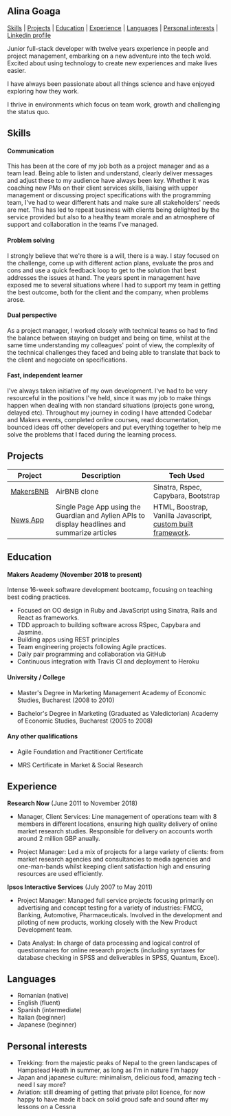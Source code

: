 ## Alina Goaga

[Skills](#skills) | [Projects](#projects) | [Education](#education) | [Experience](#experience) | [Languages](#languages) | [Personal interests](#personal_interests) | [Linkedin profile](https://www.linkedin.com/in/alina-goaga-2a6618104/)

Junior full-stack developer with twelve years experience in people and project management, embarking on a new adventure into the tech wold. Excited about using technology to create new experiences and make lives easier.

I have always been passionate about all things science and have enjoyed exploring how they work. 

I thrive in environments which focus on team work, growth and challenging the status quo. 

<a name="skills"></a>
## Skills

#### Communication

This has been at the core of my job both as a project manager and as a team lead. Being able to listen and understand, clearly deliver messages and adjust these to my audience have always been key. Whether it was coaching new PMs on their client services skills, liaising with upper management or discussing project specifications with the programming team, I've had to wear different hats and make sure all stakeholders' needs are met. This has led to repeat business with clients being delighted by the service provided but also to a healthy team morale and an atmosphere of support and collaboration in the teams I've managed.

#### Problem solving

I strongly believe that we're there is a will, there is a way. I stay focused on the challenge, come up with different action plans, evaluate the pros and cons and use a quick feedback loop to get to the solution that best addresses the issues at hand. The years spent in management have exposed me to several situations where I had to support my team in getting the best outcome, both for the client and the company, when problems arose.

#### Dual perspective

As a project manager, I worked closely with technical teams so had to find the balance between staying on budget and being on time, whilst at the same time understanding my colleagues' point of view, the complexity of the technical challenges they faced and being able to translate that back to the client and negociate on specifications.

#### Fast, independent learner

I've always taken initiative of my own development. I've had to be very resourceful in the positions I've held, since it was my job to make things happen when dealing with non standard situations (projects gone wrong, delayed etc). Throughout my journey in coding I have attended Codebar and Makers events, completed online courses, read documentation, bounced ideas off other developers and put everything together to help me solve the problems that I faced during the learning process.

<a name="projects"></a>
## Projects 

|Project | Description | Tech Used | 
|--------|-------------|-----------|
|[MakersBNB](https://github.com/AlinaGoaga/MakersBNB)| AirBNB clone| Sinatra, Rspec, Capybara, Bootstrap
|[News App](https://github.com/AlinaGoaga/NewsSummary)| Single Page App using the Guardian and Aylien APIs to display headlines and summarize articles| HTML, Boostrap, Vanilla Javascript, [custom built framework](https://github.com/AlinaGoaga/JS_TestingFramework).

<a name="education"></a>
## Education

#### Makers Academy (November 2018 to present)

Intense 16-week software development bootcamp, focusing on teaching best coding practices.

- Focused on OO design in Ruby and JavaScript using Sinatra, Rails and React as frameworks.
- TDD approach to building software across RSpec, Capybara and Jasmine. 
- Building apps using REST principles
- Team engineering projects following Agile practices.
- Daily pair programming and collaboration via GitHub
- Continuous integration with Travis CI and deployment to Heroku

#### University / College 

- Master's Degree in Marketing Management
Academy of Economic Studies, Bucharest (2008 to 2010) 

- Bachelor's Degree in Marketing (Graduated as Valedictorian)
Academy of Economic Studies, Bucharest (2005 to 2008) 

#### Any other qualifications

- Agile Foundation and Practitioner Certificate

- MRS Certificate in Market & Social Research

<a name="experience"></a>
## Experience

**Research Now** (June 2011 to November 2018)    

- Manager, Client Services:
Line management of operations team with 8 members in different locations, ensuring high quality delivery of online market research studies. Responsible for delivery on accounts worth around 2 million GBP anually.

- Project Manager:
Led a mix of projects for a large variety of clients: from market research agencies and consultancies to media agencies and one-man-bands whilst keeping client satisfaction high and ensuring resources are used efficiently. 

**Ipsos Interactive Services** (July 2007 to May 2011)

- Project Manager:
Managed full service projects focusing primarily on advertising and concept testing for a variety of industries: FMCG, Banking, Automotive, Pharmaceuticals. Involved in the development and piloting of new products, working closely with the New Product Development team.

- Data Analyst:
In charge of data processing and logical control of questionnaires for online research projects (including syntaxes for database checking in SPSS and deliverables in SPSS, Quantum, Excel). 

<a name="languages"></a>
## Languages

- Romanian (native)
- English (fluent)
- Spanish (intermediate) 
- Italian (beginner)
- Japanese (beginner)

<a name="personal_interests"></a>
## Personal interests

- Trekking: from the majestic peaks of Nepal to the green landscapes of Hampstead Heath in summer, as long as I'm in nature I'm happy
- Japan and japanese culture: minimalism, delicious food, amazing tech - need I say more?
- Aviation: still dreaming of getting that private pilot licence, for now happy to have made it back on solid groud safe and sound after my lessons on a Cessna 
